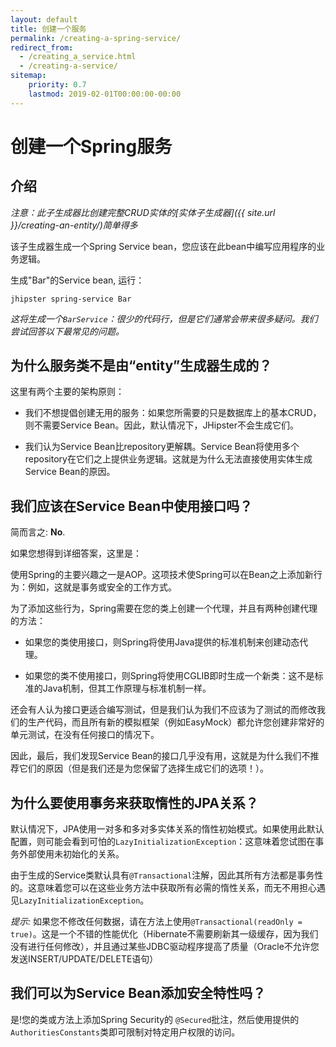 ```yaml
---
layout: default
title: 创建一个服务
permalink: /creating-a-spring-service/
redirect_from:
  - /creating_a_service.html
  - /creating-a-service/
sitemap:
    priority: 0.7
    lastmod: 2019-02-01T00:00:00-00:00
---
```


# <i class="fa fa-bolt"></i> 创建一个Spring服务

## 介绍

_注意：此子生成器比创建完整CRUD实体的[实体子生成器]({{ site.url }}/creating-an-entity/)简单得多_

该子生成器生成一个Spring Service bean，您应该在此bean中编写应用程序的业务逻辑。

生成"Bar"的Service bean, 运行：

`jhipster spring-service Bar`

_这将生成一个`BarService`：很少的代码行，但是它们通常会带来很多疑问。我们尝试回答以下最常见的问题。_

## 为什么服务类不是由“entity”生成器生成的？

这里有两个主要的架构原则：

*   我们不想提倡创建无用的服务：如果您所需要的只是数据库上的基本CRUD，则不需要Service Bean。因此，默认情况下，JHipster不会生成它们。

*   我们认为Service Bean比repository更解耦。Service Bean将使用多个repository在它们之上提供业务逻辑。这就是为什么无法直接使用实体生成Service Bean的原因。

## 我们应该在Service Bean中使用接口吗？

简而言之: **No**.

如果您想得到详细答案，这里是：

使用Spring的主要兴趣之一是AOP。这项技术使Spring可以在Bean之上添加新行为：例如，这就是事务或安全的工作方式。

为了添加这些行为，Spring需要在您的类上创建一个代理，并且有两种创建代理的方法：

*   如果您的类使用接口，则Spring将使用Java提供的标准机制来创建动态代理。

*   如果您的类不使用接口，则Spring将使用CGLIB即时生成一个新类：这不是标准的Java机制，但其工作原理与标准机制一样。

还会有人认为接口更适合编写测试，但是我们认为我们不应该为了测试的而修改我们的生产代码，而且所有新的模拟框架（例如EasyMock）都允许您创建非常好的单元测试，在没有任何接口的情况下。

因此，最后，我们发现Service Bean的接口几乎没有用，这就是为什么我们不推荐它们的原因（但是我们还是为您保留了选择生成它们的选项！）。

## 为什么要使用事务来获取惰性的JPA关系？

默认情况下，JPA使用一对多和多对多实体关系的惰性初始模式。如果使用此默认配置，则可能会看到可怕的`LazyInitializationException`：这意味着您试图在事务外部使用未初始化的关系。

由于生成的Service类默认具有`@Transactional`注解，因此其所有方法都是事务性的。这意味着您可以在这些业务方法中获取所有必需的惰性关系，而无不用担心遇见`LazyInitializationException`。

_提示:_ 如果您不修改任何数据，请在方法上使用`@Transactional(readOnly = true)`。这是一个不错的性能优化（Hibernate不需要刷新其一级缓存，因为我们没有进行任何修改），并且通过某些JDBC驱动程序提高了质量（Oracle不允许您发送INSERT/UPDATE/DELETE语句）

## 我们可以为Service Bean添加安全特性吗？

是!您的类或方法上添加Spring Security的 `@Secured`批注，然后使用提供的`AuthoritiesConstants`类即可限制对特定用户权限的访问。
